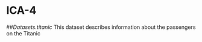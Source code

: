 # ICA-4

##*Datasets.titanic*
This dataset describes information about the passengers on the Titanic
